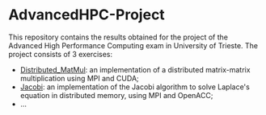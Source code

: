 # AdvancedHPC-Project
This repository contains the results obtained for the project of the Advanced High Performance Computing exam in University of Trieste. The project consists of 3 exercises:
- [Distributed_MatMul](/Distributed_MatMul/): an implementation of a distributed matrix-matrix multiplication using MPI and CUDA;
- [Jacobi](/Jacobi/): an implementation of the Jacobi algorithm to solve Laplace's equation in distributed memory, using MPI and OpenACC;
- ...
  

